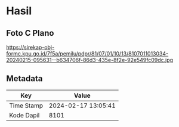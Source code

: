 # Hasil

## Foto C Plano

https://sirekap-obj-formc.kpu.go.id/7f5a/pemilu/pdpr/81/07/01/10/13/8107011013034-20240215-095631--b634706f-86d3-435e-8f2e-92e549fc09dc.jpg


## Metadata

| Key        | Value               |
| ---------- | ------------------- |
| Time Stamp | 2024-02-17 13:05:41 |
| Kode Dapil | 8101                |



